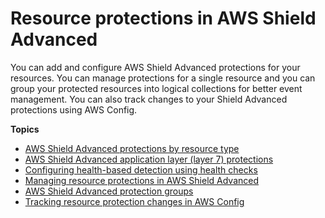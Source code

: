# Resource protections in AWS Shield Advanced<a name="ddos-resource-protections"></a>

You can add and configure AWS Shield Advanced protections for your resources\. You can manage protections for a single resource and you can group your protected resources into logical collections for better event management\. You can also track changes to your Shield Advanced protections using AWS Config\. 

**Topics**
+ [AWS Shield Advanced protections by resource type](ddos-protections-by-resource-type.md)
+ [AWS Shield Advanced application layer \(layer 7\) protections](ddos-app-layer-protections.md)
+ [Configuring health\-based detection using health checks](ddos-advanced-health-checks.md)
+ [Managing resource protections in AWS Shield Advanced](ddos-manage-protected-resources.md)
+ [AWS Shield Advanced protection groups](ddos-protection-groups.md)
+ [Tracking resource protection changes in AWS Config](ddos-add-config.md)